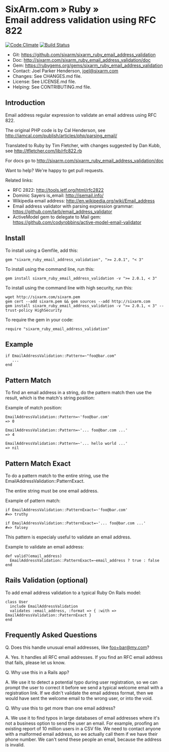 # SixArm.com » Ruby » <br> Email address validation using RFC 822

<!--HEADER-OPEN-->

[![Code Climate](https://codeclimate.com/github/SixArm/sixarm_ruby_email_address_validation.png)](https://codeclimate.com/github/SixArm/sixarm_ruby_email_address_validation)
[![Build Status](https://travis-ci.org/SixArm/sixarm_ruby_email_address_validation.png)](https://travis-ci.org/SixArm/sixarm_ruby_email_address_validation)

* Git: <https://github.com/sixarm/sixarm_ruby_email_address_validation>
* Doc: <http://sixarm.com/sixarm_ruby_email_address_validation/doc>
* Gem: <https://rubygems.org/gems/sixarm_ruby_email_address_validation>
* Contact: Joel Parker Henderson, <joel@sixarm.com>
* Changes: See CHANGES.md file.
* License: See LICENSE.md file.
* Helping: See CONTRIBUTING.md file.

<!--HEADER-SHUT-->


## Introduction

Email address regular expression to validate an email address using RFC 822.

The original PHP code is by Cal Henderson, see http://iamcal.com/publish/articles/php/parsing_email/

Translated to Ruby by Tim Fletcher, with changes suggested by Dan Kubb, see http://tfletcher.com/lib/rfc822.rb

For docs go to <http://sixarm.com/sixarm_ruby_email_address_validation/doc>

Want to help? We're happy to get pull requests.

Related links:

  * RFC 2822: http://tools.ietf.org/html/rfc2822
  * Dominic Sayers is_email: http://isemail.info/
  * Wikipedia email address: http://en.wikipedia.org/wiki/Email_address
  * Email address validator with parsing expression grammar: https://github.com/larb/email_address_validator
  * ActiveModel gem to delegate to Mail gem: https://github.com/codyrobbins/active-model-email-validator


<!--INSTALL-OPEN-->

## Install

To install using a Gemfile, add this:

    gem "sixarm_ruby_email_address_validation", ">= 2.0.1", "< 3"

To install using the command line, run this:

    gem install sixarm_ruby_email_address_validation -v ">= 2.0.1, < 3"

To install using the command line with high security, run this:

    wget http://sixarm.com/sixarm.pem
    gem cert --add sixarm.pem && gem sources --add http://sixarm.com
    gem install sixarm_ruby_email_address_validation -v ">= 2.0.1, < 3" --trust-policy HighSecurity

To require the gem in your code:

    require "sixarm_ruby_email_address_validation"

<!--INSTALL-SHUT-->


## Example

    if EmailAddressValidation::Pattern=~"foo@bar.com"
       ...
    end


## Pattern Match

To find an email address in a string, do the pattern match
then use the result, which is the match's string position:

Example of match position:

    EmailAddressValidation::Pattern=~'foo@bar.com'
    => 0

    EmailAddressValidation::Pattern=~'... foo@bar.com ...'
    => 4

    EmailAddressValidation::Pattern=~'... hello world ...'
    => nil


## Pattern Match Exact

To do a pattern match to the entire string, use the EmailAddressValidation::PatternExact.

The entire string must be one email address.

Example of pattern match:

    if EmailAddressValidation::PatternExact=~'foo@bar.com'
    #=> truthy

    if EmailAddressValidation::PatternExact=~'... foo@bar.com ...'
    #=> falsey

This pattern is especialy useful to validate an email address.

Example to validate an email address:

    def valid?(email_address)
      EmailAddressValidation::PatternExact=~email_address ? true : false
    end


## Rails Validation (optional)

To add email address validation to a typical Ruby On Rails model:

    class User
      include EmailAddressValidation
      validates :email_address, :format => { :with => EmailAddressValidation::PatternExact }
    end


## Frequently Asked Questions

Q. Does this handle unusual email addresses, like foo+bar@my.com?

A. Yes. It handles all RFC email addresses. If you find an RFC email address that fails, please let us know.

Q. Why use this in a Rails app?

A. We use it to detect a potential typo during user registration, so we can prompt the user to correct it before we send a typical welcome email with a registration link. If we didn't validate the email address format, then we would have sent the welcome email to the wrong user, or into the void.

Q. Why use this to get more than one email address?

A. We use it to find typos in large databases of email addresses where it's not a business option to send the user an email. For example, proofing an existing report of 10 million users in a CSV file. We need to contact anyone with a malformed email address, so we actually call them if we have their phone number. We can't send these people an email, because the address is invalid.
